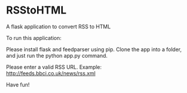 # RSStoHTML
A flask application to convert RSS to HTML

To run this application:

Please install flask and feedparser using pip.
Clone the app into a folder, and just run the python app.py command.

Please enter a valid RSS URL. Example: http://feeds.bbci.co.uk/news/rss.xml

Have fun!
